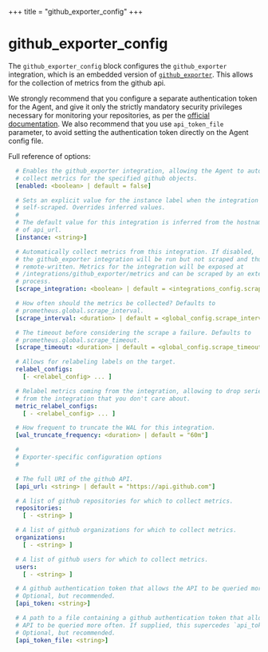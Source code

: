 +++
title = "github_exporter_config"
+++

# github_exporter_config

The `github_exporter_config` block configures the `github_exporter` integration,
which is an embedded version of
[`github_exporter`](https://github.com/infinityworks/github-exporter). This allows for the collection of metrics from the github api.

We strongly recommend that you configure a separate authentication token for the Agent, and give it only the strictly mandatory
security privileges necessary for monitoring your repositories, as per the [official documentation](https://docs.github.com/en/rest/reference/permissions-required-for-github-apps).
We also recommend that you use `api_token_file` parameter, to avoid setting the authentication token directly on the Agent config file.

Full reference of options:

```yaml
  # Enables the github_exporter integration, allowing the Agent to automatically
  # collect metrics for the specified github objects.
  [enabled: <boolean> | default = false]

  # Sets an explicit value for the instance label when the integration is
  # self-scraped. Overrides inferred values.
  #
  # The default value for this integration is inferred from the hostname portion
  # of api_url.
  [instance: <string>]

  # Automatically collect metrics from this integration. If disabled,
  # the github_exporter integration will be run but not scraped and thus not
  # remote-written. Metrics for the integration will be exposed at
  # /integrations/github_exporter/metrics and can be scraped by an external
  # process.
  [scrape_integration: <boolean> | default = <integrations_config.scrape_integrations>]

  # How often should the metrics be collected? Defaults to
  # prometheus.global.scrape_interval.
  [scrape_interval: <duration> | default = <global_config.scrape_interval>]

  # The timeout before considering the scrape a failure. Defaults to
  # prometheus.global.scrape_timeout.
  [scrape_timeout: <duration> | default = <global_config.scrape_timeout>]

  # Allows for relabeling labels on the target.
  relabel_configs:
    [- <relabel_config> ... ]

  # Relabel metrics coming from the integration, allowing to drop series
  # from the integration that you don't care about.
  metric_relabel_configs:
    [ - <relabel_config> ... ]

  # How frequent to truncate the WAL for this integration.
  [wal_truncate_frequency: <duration> | default = "60m"]

  #
  # Exporter-specific configuration options
  #

  # The full URI of the github API.
  [api_url: <string> | default = "https://api.github.com"]

  # A list of github repositories for which to collect metrics.
  repositories:
    [ - <string> ]

  # A list of github organizations for which to collect metrics.
  organizations:
    [ - <string> ]

  # A list of github users for which to collect metrics.
  users:
    [ - <string> ]

  # A github authentication token that allows the API to be queried more often.
  # Optional, but recommended.
  [api_token: <string>]

  # A path to a file containing a github authentication token that allows the
  # API to be queried more often. If supplied, this supercedes `api_token`
  # Optional, but recommended.
  [api_token_file: <string>]
```
